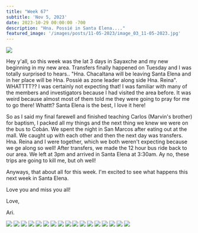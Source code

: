 ```yaml
---
title: "Week 67"
subtitle: 'Nov 5, 2023'
date: 2023-10-29 00:00:00 -700
description: "Hna. Possié in Santa Elena...."
featured_image: '/images/posts/11-05-2023/image_03_11-05-2023.jpg'
---
```

![](/images/posts/11-05-2023/image_03_11-05-2023.jpg)

Hey y'all, so this week was the lat 3 days in Sayaxche and my new beginning in my new area.  Transfers finally happened on Tuesday and I was totally surprised to hears..  "Hna. Chacaltana will be leaving Santa Elena and in her place will be Hna. Possié as zone leader along side Hna. Reina".  WHATTTT??  I was certainly not expecting that!  I was familiar with many of the members and investigators because I had visited the area before.  It was weird because almost most of them told me they were going to pray for me to go there!  Whattt?  Santa Elena is the best, I love it here!

So as I said my final farewell and finished teaching Carlos (Marvin's brother) for baptism, I packed all my things and the next thing we knew we were on the bus to Cobán.  We spent the night in San Marcos after eating out at the mall.  We caught up with each other and then the next day was transfers.  Hna. Reina and I were together, which we both weren't expecting because we ge along so well!  After transfers, we made the 12 hour bus ride back to our area.  We left at 3pm and arrived in Santa Elena at 3:30am.  Ay no, these trips are going to kill me, but oh well!

Anyways, that about all for this week.  I'm excited to see what happens this next week in Santa Elena.

Love you and miss you all!

Love,

Ari.

<div class="gallery" data-columns="2">
    <img src="/images/posts/11-05-2023/image_01_11-05-2023.jpg">
    <img src="/images/posts/11-05-2023/image_02_11-05-2023.jpg">
    <img src="/images/posts/11-05-2023/image_03_11-05-2023.jpg">
    <img src="/images/posts/11-05-2023/image_04_11-05-2023.jpg">
    <img src="/images/posts/11-05-2023/image_05_11-05-2023.jpg">
    <img src="/images/posts/11-05-2023/image_06_11-05-2023.jpg">
    <img src="/images/posts/11-05-2023/image_07_11-05-2023.jpg">
    <img src="/images/posts/11-05-2023/image_08_11-05-2023.jpg">
    <img src="/images/posts/11-05-2023/image_09_11-05-2023.jpg">
    <img src="/images/posts/11-05-2023/image_10_11-05-2023.jpg">
    <img src="/images/posts/11-05-2023/image_11_11-05-2023.jpg">
    <img src="/images/posts/11-05-2023/image_12_11-05-2023.jpg">
    <img src="/images/posts/11-05-2023/image_13_11-05-2023.jpg">
    <img src="/images/posts/11-05-2023/image_14_11-05-2023.jpg">
    <img src="/images/posts/11-05-2023/image_15_11-05-2023.jpg">
    <img src="/images/posts/11-05-2023/image_16_11-05-2023.jpg">
    <img src="/images/posts/11-05-2023/image_17_11-05-2023.jpg">
</div>